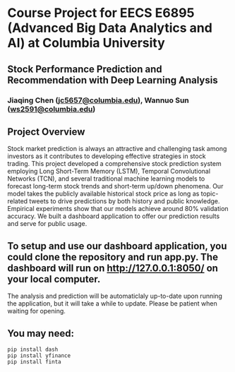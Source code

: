 # Course Project for EECS E6895 (Advanced Big Data Analytics and AI) at Columbia University
## Stock Performance Prediction and Recommendation with Deep Learning Analysis
### Jiaqing Chen (jc5657@columbia.edu), Wannuo Sun (ws2591@columbia.edu)

## Project Overview

Stock market prediction is always an attractive and challenging task among investors as it contributes to developing effective strategies in stock trading. This project developed a comprehensive stock prediction system employing Long Short-Term Memory (LSTM), Temporal Convolutional Networks (TCN), and several traditional machine learning models to forecast long-term stock trends and short-term up/down phenomena. Our model takes the publicly available historical stock price as long as topic-related tweets to drive predictions by both history and public knowledge. Empirical experiments show that our models achieve around 80% validation accuracy. We built a dashboard application to offer our prediction results and serve for public usage.

## To setup and use our dashboard application, you could clone the repository and run app.py. The dashboard will run on http://127.0.0.1:8050/ on your local computer.

The analysis and prediction will be automaticlaly up-to-date upon running the application, but it will take a while to update. Please be patient when waiting for opening.


## You may need:

```shell script
pip install dash
pip install yfinance
pip install finta

```